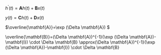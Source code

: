 
$h^{\prime}(t) =\mathbf{A} h(t)+\mathbf{B} x(t)$

$y(t)  =\mathbf{C} h(t)+\mathbf{D} x(t)$

$\overline{\mathbf{A}}=\exp (\Delta \mathbf{A}) $

\overline{\mathbf{B}}=(\Delta \mathbf{A})^{-1}(\exp (\Delta \mathbf{A})-\mathbf{I}) \cdot \Delta \mathbf{B} \approx(\Delta \mathbf{A})^{-1}(\exp (\Delta \mathbf{A})-\mathbf{I}) \cdot \Delta \mathbf{B}
